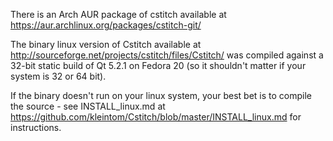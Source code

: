 There is an Arch AUR package of cstitch available at
https://aur.archlinux.org/packages/cstitch-git/

The binary linux version of Cstitch available at
http://sourceforge.net/projects/cstitch/files/Cstitch/ was compiled
against a 32-bit static build of Qt 5.2.1 on Fedora 20 (so it
shouldn't matter if your system is 32 or 64 bit).

If the binary doesn't run on your linux system, your best bet is to
compile the source - see INSTALL_linux.md at
https://github.com/kleintom/Cstitch/blob/master/INSTALL_linux.md for
instructions.
